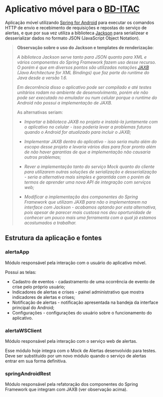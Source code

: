 # Aplicativo móvel para o [BD-ITAC](https://sites.google.com/site/interdproj2016/)

Aplicação móvel utilizando [Spring for Android](http://projects.spring.io/spring-android/) para executar os comandos HTTP de envio e recebimento de requisições e repostas do serviço de alertas, e que por sua vez utiliza a biblioteca [Jackson](http://wiki.fasterxml.com/JacksonHome) para serializear e desserializar dados no formato JSON (JavaScript Object Notation).

>**Observação sobre o uso do Jackson e templates de renderização**:
>
>*A biblioteca Jackson serve tanto para JSON quanto para XML e vários componentes do Spring Framework fazem uso desse recurso. O porém é que em diversos pontos são utilizadas notações [JAXB](https://jaxb.java.net) (Java Architecture for XML Bindings) que faz parte do runtime do Java desde a versão 1.6.*
>
>*Em decorrência disso o aplicativo pode ser compilado e até testes unitários rodam no ambiente de desenvolvimento, porém ele não pode ser executado no emulador ou num celular porque o runtime do Android não possui a implementação de JAXB.*
>
>As alternativas seriam:
>* _Importar a biblioteca JAXB no projeto e instalá-la juntamente com o aplicativo no celular - isso poderia levar a problemas futuros quando o Android for atualizado para incluir o JAXB;_
>
>* _Implementar JAXB dentro do aplicativo - isso seria muito além do escopo desse projeto e levaria vários dias para ficar pronto além de não haver garantias de que a implementação não causaria outros problemas;_
>
>* _Rever a implementação tanto do serviço Mock quanto do cliente para utilizarem outras soluções de serialização e desserialização - seria a alternativa mais simples e garantida com o porém de termos de aprender uma nova API de integração com serviços web;_
>
>* _Modificar a implementação dos componentes do Spring Framework que utilizam JAXB para não o implementarem na interface com Jackson - acabamos optando por esta alternativa, pois apesar de parecer mais custosa nos deu oportunidade de conhecer um pouco mais uma ferramenta com a qual já estamos acostumados a trabalhar._

## Estrutura da aplicação e fontes

### alertaApp

Módulo responsável pela interação com o usuário do aplicativo móvel.

Possui as telas:
* Cadastro de eventos - cadastramento de uma ocorrência de evento de crise pelo próprio usuário;
* Indicadores de alertas e crises - painel administrativo que mostra indicadores de alertas e crises;
* Notificação de alertas - notificação apresentada na bandeja da interface principal do Android;
* Configurações - configurações do usuário sobre o funcionamento do aplicativo.

### alertaWSClient

Módulo responsável pela interação com o serviço web de alertas.

Esse módulo hoje integra com o Mock de Alertas desenvolvido para testes. Deve ser substituído por um novo módulo quando o serviço de alertas entrar em sua forma definitiva.

### springAndroidRest

Módulo responsável pela refatoração dos componentes do Spring Framework que integram com JAXB (ver observação acima).
